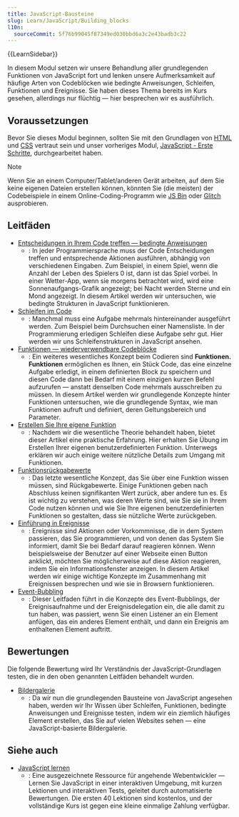 ```yaml
---
title: JavaScript-Bausteine
slug: Learn/JavaScript/Building_blocks
l10n:
  sourceCommit: 5f76b99045f87349ed030bbd6a3c2e43badb3c22
---
```


{{LearnSidebar}}

In diesem Modul setzen wir unsere Behandlung aller grundlegenden Funktionen von JavaScript fort und lenken unsere Aufmerksamkeit auf häufige Arten von Codeblöcken wie bedingte Anweisungen, Schleifen, Funktionen und Ereignisse. Sie haben dieses Thema bereits im Kurs gesehen, allerdings nur flüchtig — hier besprechen wir es ausführlich.

## Voraussetzungen

Bevor Sie dieses Modul beginnen, sollten Sie mit den Grundlagen von [HTML](/de/docs/Learn/HTML/Introduction_to_HTML) und [CSS](/de/docs/Learn/CSS/First_steps) vertraut sein und unser vorheriges Modul, [JavaScript - Erste Schritte](/de/docs/Learn/JavaScript/First_steps), durchgearbeitet haben.

> [!NOTE]
> Wenn Sie an einem Computer/Tablet/anderen Gerät arbeiten, auf dem Sie keine eigenen Dateien erstellen können, könnten Sie (die meisten) der Codebeispiele in einem Online-Coding-Programm wie [JS Bin](https://jsbin.com/) oder [Glitch](https://glitch.com/) ausprobieren.

## Leitfäden

- [Entscheidungen in Ihrem Code treffen — bedingte Anweisungen](/de/docs/Learn/JavaScript/Building_blocks/conditionals)
  - : In jeder Programmiersprache muss der Code Entscheidungen treffen und entsprechende Aktionen ausführen, abhängig von verschiedenen Eingaben. Zum Beispiel, in einem Spiel, wenn die Anzahl der Leben des Spielers 0 ist, dann ist das Spiel vorbei. In einer Wetter-App, wenn sie morgens betrachtet wird, wird eine Sonnenaufgangs-Grafik angezeigt; bei Nacht werden Sterne und ein Mond angezeigt. In diesem Artikel werden wir untersuchen, wie bedingte Strukturen in JavaScript funktionieren.
- [Schleifen im Code](/de/docs/Learn/JavaScript/Building_blocks/Looping_code)
  - : Manchmal muss eine Aufgabe mehrmals hintereinander ausgeführt werden. Zum Beispiel beim Durchsuchen einer Namensliste. In der Programmierung erledigen Schleifen diese Aufgabe sehr gut. Hier werden wir uns Schleifenstrukturen in JavaScript ansehen.
- [Funktionen — wiederverwendbare Codeblöcke](/de/docs/Learn/JavaScript/Building_blocks/Functions)
  - : Ein weiteres wesentliches Konzept beim Codieren sind **Funktionen. Funktionen** ermöglichen es Ihnen, ein Stück Code, das eine einzelne Aufgabe erledigt, in einem definierten Block zu speichern und diesen Code dann bei Bedarf mit einem einzigen kurzen Befehl aufzurufen — anstatt denselben Code mehrmals ausschreiben zu müssen. In diesem Artikel werden wir grundlegende Konzepte hinter Funktionen untersuchen, wie die grundlegende Syntax, wie man Funktionen aufruft und definiert, deren Geltungsbereich und Parameter.
- [Erstellen Sie Ihre eigene Funktion](/de/docs/Learn/JavaScript/Building_blocks/Build_your_own_function)
  - : Nachdem wir die wesentliche Theorie behandelt haben, bietet dieser Artikel eine praktische Erfahrung. Hier erhalten Sie Übung im Erstellen Ihrer eigenen benutzerdefinierten Funktion. Unterwegs erklären wir auch einige weitere nützliche Details zum Umgang mit Funktionen.
- [Funktionsrückgabewerte](/de/docs/Learn/JavaScript/Building_blocks/Return_values)
  - : Das letzte wesentliche Konzept, das Sie über eine Funktion wissen müssen, sind Rückgabewerte. Einige Funktionen geben nach Abschluss keinen signifikanten Wert zurück, aber andere tun es. Es ist wichtig zu verstehen, was deren Werte sind, wie Sie sie in Ihrem Code nutzen können und wie Sie Ihre eigenen benutzerdefinierten Funktionen so gestalten, dass sie nützliche Werte zurückgeben.
- [Einführung in Ereignisse](/de/docs/Learn/JavaScript/Building_blocks/Events)
  - : Ereignisse sind Aktionen oder Vorkommnisse, die in dem System passieren, das Sie programmieren, und von denen das System Sie informiert, damit Sie bei Bedarf darauf reagieren können. Wenn beispielsweise der Benutzer auf einer Webseite einen Button anklickt, möchten Sie möglicherweise auf diese Aktion reagieren, indem Sie ein Informationsfenster anzeigen. In diesem Artikel werden wir einige wichtige Konzepte im Zusammenhang mit Ereignissen besprechen und wie sie in Browsern funktionieren.
- [Event-Bubbling](/de/docs/Learn/JavaScript/Building_blocks/Event_bubbling)
  - : Dieser Leitfaden führt in die Konzepte des Event-Bubblings, der Ereignisaufnahme und der Ereignisdelegation ein, die alle damit zu tun haben, was passiert, wenn Sie einen Listener an ein Element anfügen, das ein anderes Element enthält, und dann ein Ereignis am enthaltenen Element auftritt.

## Bewertungen

Die folgende Bewertung wird Ihr Verständnis der JavaScript-Grundlagen testen, die in den oben genannten Leitfäden behandelt wurden.

- [Bildergalerie](/de/docs/Learn/JavaScript/Building_blocks/Image_gallery)
  - : Da wir nun die grundlegenden Bausteine von JavaScript angesehen haben, werden wir Ihr Wissen über Schleifen, Funktionen, bedingte Anweisungen und Ereignisse testen, indem wir ein ziemlich häufiges Element erstellen, das Sie auf vielen Websites sehen — eine JavaScript-basierte Bildergalerie.

## Siehe auch

- [JavaScript lernen](https://learnjavascript.online/)
  - : Eine ausgezeichnete Ressource für angehende Webentwickler — Lernen Sie JavaScript in einer interaktiven Umgebung, mit kurzen Lektionen und interaktiven Tests, geleitet durch automatisierte Bewertungen. Die ersten 40 Lektionen sind kostenlos, und der vollständige Kurs ist gegen eine kleine einmalige Zahlung verfügbar.
